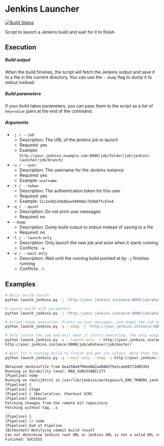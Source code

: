 # Jenkins Launcher

[![Build Status](https://travis-ci.org/ocaballeror/jenkins-launch.svg?branch=master)](https://travis-ci.org/ocaballeror/jenkins-launch)

Script to launch a Jenkins build and wait for it to finish.

## Execution

##### Build output
When the build finishes, the script will fetch the Jenkins output and save it to a file in the current directory. You can use the `--dump` flag to dump it to stdout instead.

##### Build parameters
If your build takes parameters, you can pass them to the script as a list of `key=value` pairs at the end of the command.

##### Arguments
* `-j / --job`
    * Description: The URL of the jenkins job to launch
    * Required: yes
    * Example: `http://your.jenkins.example.com:8080/job/folder/job/jenkins-launcher/job/branch/`
* `-u / --user`
    * Description: The username for the Jenkins instance
    * Required: yes
    * Example: `username`
* `-t / --token`
    * Description: The authentication token for this user
    * Required: yes
    * Example: `11c2e50143bd0ae499984c7d3b07fcb7e4`
* `-q / --quiet`
    * Description: Do not print user messages
    * Required: no
* `--dump`
    * Description: Dump build output to stdout instead of saving to a file
    * Required: no
* `-l / --launch-only`
    * Description: Only launch the new job and exist when it starts running
	* Conflicts: `-w`
* `-w / --wait-only`
    * Description: Wait until the running build pointed at by `-j` finishes running
	* Conflicts: `-l`

## Examples

```sh
# Basic build launch
python launch_jenkins.py -j 'http://your.jenkins.instance:8080/job/whatever/job/master' -u username -t token

# Launch build with parameters
python launch_jenkins.py -j 'http://your.jenkins.instance:8080/job/whatever/job/master' -u username -t token param1=value 'param2=another value'

# Script-ready execution. Prints no user messages, and dumps the job output to stdout
python launch_jenkins.py -q --dump -j 'http://your.jenkins.instance:8080/job/whatever/job/master' -u username -t token param1=value param2=another_value

# Only launch the job and exit when it starts executing. The only output is the URL of the running build.
python launch_jenkins.py -q --launch-only -j http://your.jenkins.instance:8080/job/whatever/job/master -u ...
http://your.jenkins.instance:8080/job/whatever/job/master/

# Wait for a running build to finish and get its output. Note that the url corresponds to a specific build (number 62)
python launch_jenkins.py -q --wait-only --dump -j http://your.jenkins.instance:8080/job/whatever/job/master/62 -u ...

Obtained Jenkinsfile from 6ea258a9f90ed662a48882f9e2cee68713d053b3
Running in Durability level: MAX_SURVIVABILITY
[Pipeline] node
Running on rkalvjktrn1 in /var/lib/jenkins/workspace/G_ENV_TRNENV_jenkins-test_master
[Pipeline] {
[Pipeline] stage
[Pipeline] { (Declarative: Checkout SCM)
[Pipeline] checkout
Fetching changes from the remote Git repository
Fetching without tag...s
...
[Pipeline] }
[Pipeline] // node
[Pipeline] End of Pipeline
[Bitbucket] Notifying commit build result
Can not determine Jenkins root URL or Jenkins URL is not a valid URL regarding Bitbucket API. Commit status notifications are disabled until a root URL is configured in Jenkins global configuration.
Finished: SUCCESS
```
